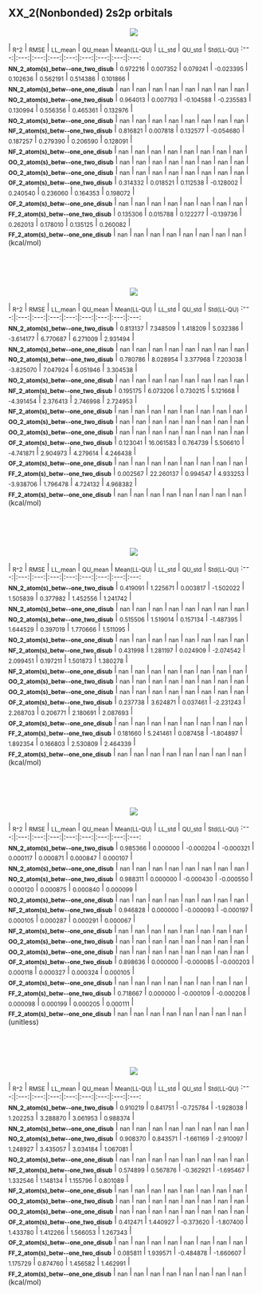 ## XX_2(Nonbonded) 2s2p orbitals

<p align="center"><img src=/Data/expectationPlots/Nonbonded/XX_2/plots/XX_2_K.png /></p>

  | <sub>R^2</sub> | <sub>RMSE</sub> | <sub>LL_mean</sub> | <sub>QU_mean</sub> | <sub>Mean(LL-QU)</sub> | <sub>LL_std</sub> | <sub>QU_std</sub> | <sub>Std(LL-QU)</sub>
:---:|:---:|:---:|:---:|:---:|:---:|:---:|:---:|:---:  
<b><sub>NN_2_atom(s)_betw--one_two_disub</sub></b> | <sub>0.972216</sub> | <sub>0.007352</sub> | <sub>0.079241</sub> | <sub>-0.023395</sub> | <sub>0.102636</sub> | <sub>0.562191</sub> | <sub>0.514386</sub> | <sub>0.101866</sub> |   
<b><sub>NN_2_atom(s)_betw--one_one_disub</sub></b> | <sub>nan</sub> | <sub>nan</sub> | <sub>nan</sub> | <sub>nan</sub> | <sub>nan</sub> | <sub>nan</sub> | <sub>nan</sub> | <sub>nan</sub> |   
<b><sub>NO_2_atom(s)_betw--one_two_disub</sub></b> | <sub>0.964013</sub> | <sub>0.007793</sub> | <sub>-0.104588</sub> | <sub>-0.235583</sub> | <sub>0.130994</sub> | <sub>0.556356</sub> | <sub>0.465361</sub> | <sub>0.132976</sub> |   
<b><sub>NO_2_atom(s)_betw--one_one_disub</sub></b> | <sub>nan</sub> | <sub>nan</sub> | <sub>nan</sub> | <sub>nan</sub> | <sub>nan</sub> | <sub>nan</sub> | <sub>nan</sub> | <sub>nan</sub> |   
<b><sub>NF_2_atom(s)_betw--one_two_disub</sub></b> | <sub>0.816821</sub> | <sub>0.007818</sub> | <sub>0.132577</sub> | <sub>-0.054680</sub> | <sub>0.187257</sub> | <sub>0.279390</sub> | <sub>0.206590</sub> | <sub>0.128091</sub> |   
<b><sub>NF_2_atom(s)_betw--one_one_disub</sub></b> | <sub>nan</sub> | <sub>nan</sub> | <sub>nan</sub> | <sub>nan</sub> | <sub>nan</sub> | <sub>nan</sub> | <sub>nan</sub> | <sub>nan</sub> |   
<b><sub>OO_2_atom(s)_betw--one_two_disub</sub></b> | <sub>nan</sub> | <sub>nan</sub> | <sub>nan</sub> | <sub>nan</sub> | <sub>nan</sub> | <sub>nan</sub> | <sub>nan</sub> | <sub>nan</sub> |   
<b><sub>OO_2_atom(s)_betw--one_one_disub</sub></b> | <sub>nan</sub> | <sub>nan</sub> | <sub>nan</sub> | <sub>nan</sub> | <sub>nan</sub> | <sub>nan</sub> | <sub>nan</sub> | <sub>nan</sub> |   
<b><sub>OF_2_atom(s)_betw--one_two_disub</sub></b> | <sub>0.314332</sub> | <sub>0.018521</sub> | <sub>0.112538</sub> | <sub>-0.128002</sub> | <sub>0.240540</sub> | <sub>0.236060</sub> | <sub>0.164353</sub> | <sub>0.198072</sub> |   
<b><sub>OF_2_atom(s)_betw--one_one_disub</sub></b> | <sub>nan</sub> | <sub>nan</sub> | <sub>nan</sub> | <sub>nan</sub> | <sub>nan</sub> | <sub>nan</sub> | <sub>nan</sub> | <sub>nan</sub> |   
<b><sub>FF_2_atom(s)_betw--one_two_disub</sub></b> | <sub>0.135306</sub> | <sub>0.015788</sub> | <sub>0.122277</sub> | <sub>-0.139736</sub> | <sub>0.262013</sub> | <sub>0.178010</sub> | <sub>0.135125</sub> | <sub>0.260082</sub> |   
<b><sub>FF_2_atom(s)_betw--one_one_disub</sub></b> | <sub>nan</sub> | <sub>nan</sub> | <sub>nan</sub> | <sub>nan</sub> | <sub>nan</sub> | <sub>nan</sub> | <sub>nan</sub> | <sub>nan</sub> |   
(kcal/mol)<br><br><br><br><br>


<p align="center"><img src=/Data/expectationPlots/Nonbonded/XX_2/plots/XX_2_H1nuc.png /></p>

  | <sub>R^2</sub> | <sub>RMSE</sub> | <sub>LL_mean</sub> | <sub>QU_mean</sub> | <sub>Mean(LL-QU)</sub> | <sub>LL_std</sub> | <sub>QU_std</sub> | <sub>Std(LL-QU)</sub>
:---:|:---:|:---:|:---:|:---:|:---:|:---:|:---:|:---:  
<b><sub>NN_2_atom(s)_betw--one_two_disub</sub></b> | <sub>0.813137</sub> | <sub>7.348509</sub> | <sub>1.418209</sub> | <sub>5.032386</sub> | <sub>-3.614177</sub> | <sub>6.770687</sub> | <sub>6.271009</sub> | <sub>2.931494</sub> |   
<b><sub>NN_2_atom(s)_betw--one_one_disub</sub></b> | <sub>nan</sub> | <sub>nan</sub> | <sub>nan</sub> | <sub>nan</sub> | <sub>nan</sub> | <sub>nan</sub> | <sub>nan</sub> | <sub>nan</sub> |   
<b><sub>NO_2_atom(s)_betw--one_two_disub</sub></b> | <sub>0.780786</sub> | <sub>8.028954</sub> | <sub>3.377968</sub> | <sub>7.203038</sub> | <sub>-3.825070</sub> | <sub>7.047924</sub> | <sub>6.051946</sub> | <sub>3.304538</sub> |   
<b><sub>NO_2_atom(s)_betw--one_one_disub</sub></b> | <sub>nan</sub> | <sub>nan</sub> | <sub>nan</sub> | <sub>nan</sub> | <sub>nan</sub> | <sub>nan</sub> | <sub>nan</sub> | <sub>nan</sub> |   
<b><sub>NF_2_atom(s)_betw--one_two_disub</sub></b> | <sub>0.195175</sub> | <sub>6.073206</sub> | <sub>0.730215</sub> | <sub>5.121668</sub> | <sub>-4.391454</sub> | <sub>2.376413</sub> | <sub>2.746998</sub> | <sub>2.724953</sub> |   
<b><sub>NF_2_atom(s)_betw--one_one_disub</sub></b> | <sub>nan</sub> | <sub>nan</sub> | <sub>nan</sub> | <sub>nan</sub> | <sub>nan</sub> | <sub>nan</sub> | <sub>nan</sub> | <sub>nan</sub> |   
<b><sub>OO_2_atom(s)_betw--one_two_disub</sub></b> | <sub>nan</sub> | <sub>nan</sub> | <sub>nan</sub> | <sub>nan</sub> | <sub>nan</sub> | <sub>nan</sub> | <sub>nan</sub> | <sub>nan</sub> |   
<b><sub>OO_2_atom(s)_betw--one_one_disub</sub></b> | <sub>nan</sub> | <sub>nan</sub> | <sub>nan</sub> | <sub>nan</sub> | <sub>nan</sub> | <sub>nan</sub> | <sub>nan</sub> | <sub>nan</sub> |   
<b><sub>OF_2_atom(s)_betw--one_two_disub</sub></b> | <sub>0.123041</sub> | <sub>16.061583</sub> | <sub>0.764739</sub> | <sub>5.506610</sub> | <sub>-4.741871</sub> | <sub>2.904973</sub> | <sub>4.279614</sub> | <sub>4.246438</sub> |   
<b><sub>OF_2_atom(s)_betw--one_one_disub</sub></b> | <sub>nan</sub> | <sub>nan</sub> | <sub>nan</sub> | <sub>nan</sub> | <sub>nan</sub> | <sub>nan</sub> | <sub>nan</sub> | <sub>nan</sub> |   
<b><sub>FF_2_atom(s)_betw--one_two_disub</sub></b> | <sub>0.002567</sub> | <sub>22.260137</sub> | <sub>0.994547</sub> | <sub>4.933253</sub> | <sub>-3.938706</sub> | <sub>1.796478</sub> | <sub>4.724132</sub> | <sub>4.968382</sub> |   
<b><sub>FF_2_atom(s)_betw--one_one_disub</sub></b> | <sub>nan</sub> | <sub>nan</sub> | <sub>nan</sub> | <sub>nan</sub> | <sub>nan</sub> | <sub>nan</sub> | <sub>nan</sub> | <sub>nan</sub> |   
(kcal/mol)<br><br><br><br><br>


<p align="center"><img src=/Data/expectationPlots/Nonbonded/XX_2/plots/XX_2_KE.png /></p>

  | <sub>R^2</sub> | <sub>RMSE</sub> | <sub>LL_mean</sub> | <sub>QU_mean</sub> | <sub>Mean(LL-QU)</sub> | <sub>LL_std</sub> | <sub>QU_std</sub> | <sub>Std(LL-QU)</sub>
:---:|:---:|:---:|:---:|:---:|:---:|:---:|:---:|:---:  
<b><sub>NN_2_atom(s)_betw--one_two_disub</sub></b> | <sub>0.419091</sub> | <sub>1.225671</sub> | <sub>0.003817</sub> | <sub>-1.502022</sub> | <sub>1.505839</sub> | <sub>0.377982</sub> | <sub>1.452556</sub> | <sub>1.241742</sub> |   
<b><sub>NN_2_atom(s)_betw--one_one_disub</sub></b> | <sub>nan</sub> | <sub>nan</sub> | <sub>nan</sub> | <sub>nan</sub> | <sub>nan</sub> | <sub>nan</sub> | <sub>nan</sub> | <sub>nan</sub> |   
<b><sub>NO_2_atom(s)_betw--one_two_disub</sub></b> | <sub>0.515506</sub> | <sub>1.519014</sub> | <sub>0.157134</sub> | <sub>-1.487395</sub> | <sub>1.644529</sub> | <sub>0.397019</sub> | <sub>1.770666</sub> | <sub>1.511095</sub> |   
<b><sub>NO_2_atom(s)_betw--one_one_disub</sub></b> | <sub>nan</sub> | <sub>nan</sub> | <sub>nan</sub> | <sub>nan</sub> | <sub>nan</sub> | <sub>nan</sub> | <sub>nan</sub> | <sub>nan</sub> |   
<b><sub>NF_2_atom(s)_betw--one_two_disub</sub></b> | <sub>0.431998</sub> | <sub>1.281197</sub> | <sub>0.024909</sub> | <sub>-2.074542</sub> | <sub>2.099451</sub> | <sub>0.197211</sub> | <sub>1.501873</sub> | <sub>1.380278</sub> |   
<b><sub>NF_2_atom(s)_betw--one_one_disub</sub></b> | <sub>nan</sub> | <sub>nan</sub> | <sub>nan</sub> | <sub>nan</sub> | <sub>nan</sub> | <sub>nan</sub> | <sub>nan</sub> | <sub>nan</sub> |   
<b><sub>OO_2_atom(s)_betw--one_two_disub</sub></b> | <sub>nan</sub> | <sub>nan</sub> | <sub>nan</sub> | <sub>nan</sub> | <sub>nan</sub> | <sub>nan</sub> | <sub>nan</sub> | <sub>nan</sub> |   
<b><sub>OO_2_atom(s)_betw--one_one_disub</sub></b> | <sub>nan</sub> | <sub>nan</sub> | <sub>nan</sub> | <sub>nan</sub> | <sub>nan</sub> | <sub>nan</sub> | <sub>nan</sub> | <sub>nan</sub> |   
<b><sub>OF_2_atom(s)_betw--one_two_disub</sub></b> | <sub>0.237738</sub> | <sub>3.624871</sub> | <sub>0.037461</sub> | <sub>-2.231243</sub> | <sub>2.268703</sub> | <sub>0.206771</sub> | <sub>2.180691</sub> | <sub>2.087693</sub> |   
<b><sub>OF_2_atom(s)_betw--one_one_disub</sub></b> | <sub>nan</sub> | <sub>nan</sub> | <sub>nan</sub> | <sub>nan</sub> | <sub>nan</sub> | <sub>nan</sub> | <sub>nan</sub> | <sub>nan</sub> |   
<b><sub>FF_2_atom(s)_betw--one_two_disub</sub></b> | <sub>0.181660</sub> | <sub>5.241461</sub> | <sub>0.087458</sub> | <sub>-1.804897</sub> | <sub>1.892354</sub> | <sub>0.166803</sub> | <sub>2.530809</sub> | <sub>2.464339</sub> |   
<b><sub>FF_2_atom(s)_betw--one_one_disub</sub></b> | <sub>nan</sub> | <sub>nan</sub> | <sub>nan</sub> | <sub>nan</sub> | <sub>nan</sub> | <sub>nan</sub> | <sub>nan</sub> | <sub>nan</sub> |   
(kcal/mol)<br><br><br><br><br>


<p align="center"><img src=/Data/expectationPlots/Nonbonded/XX_2/plots/XX_2_S.png /></p>

  | <sub>R^2</sub> | <sub>RMSE</sub> | <sub>LL_mean</sub> | <sub>QU_mean</sub> | <sub>Mean(LL-QU)</sub> | <sub>LL_std</sub> | <sub>QU_std</sub> | <sub>Std(LL-QU)</sub>
:---:|:---:|:---:|:---:|:---:|:---:|:---:|:---:|:---:  
<b><sub>NN_2_atom(s)_betw--one_two_disub</sub></b> | <sub>0.985366</sub> | <sub>0.000000</sub> | <sub>-0.000204</sub> | <sub>-0.000321</sub> | <sub>0.000117</sub> | <sub>0.000871</sub> | <sub>0.000847</sub> | <sub>0.000107</sub> |   
<b><sub>NN_2_atom(s)_betw--one_one_disub</sub></b> | <sub>nan</sub> | <sub>nan</sub> | <sub>nan</sub> | <sub>nan</sub> | <sub>nan</sub> | <sub>nan</sub> | <sub>nan</sub> | <sub>nan</sub> |   
<b><sub>NO_2_atom(s)_betw--one_two_disub</sub></b> | <sub>0.988311</sub> | <sub>0.000000</sub> | <sub>-0.000430</sub> | <sub>-0.000550</sub> | <sub>0.000120</sub> | <sub>0.000875</sub> | <sub>0.000840</sub> | <sub>0.000099</sub> |   
<b><sub>NO_2_atom(s)_betw--one_one_disub</sub></b> | <sub>nan</sub> | <sub>nan</sub> | <sub>nan</sub> | <sub>nan</sub> | <sub>nan</sub> | <sub>nan</sub> | <sub>nan</sub> | <sub>nan</sub> |   
<b><sub>NF_2_atom(s)_betw--one_two_disub</sub></b> | <sub>0.946828</sub> | <sub>0.000000</sub> | <sub>-0.000093</sub> | <sub>-0.000197</sub> | <sub>0.000105</sub> | <sub>0.000287</sub> | <sub>0.000291</sub> | <sub>0.000067</sub> |   
<b><sub>NF_2_atom(s)_betw--one_one_disub</sub></b> | <sub>nan</sub> | <sub>nan</sub> | <sub>nan</sub> | <sub>nan</sub> | <sub>nan</sub> | <sub>nan</sub> | <sub>nan</sub> | <sub>nan</sub> |   
<b><sub>OO_2_atom(s)_betw--one_two_disub</sub></b> | <sub>nan</sub> | <sub>nan</sub> | <sub>nan</sub> | <sub>nan</sub> | <sub>nan</sub> | <sub>nan</sub> | <sub>nan</sub> | <sub>nan</sub> |   
<b><sub>OO_2_atom(s)_betw--one_one_disub</sub></b> | <sub>nan</sub> | <sub>nan</sub> | <sub>nan</sub> | <sub>nan</sub> | <sub>nan</sub> | <sub>nan</sub> | <sub>nan</sub> | <sub>nan</sub> |   
<b><sub>OF_2_atom(s)_betw--one_two_disub</sub></b> | <sub>0.898636</sub> | <sub>0.000000</sub> | <sub>-0.000085</sub> | <sub>-0.000203</sub> | <sub>0.000118</sub> | <sub>0.000327</sub> | <sub>0.000324</sub> | <sub>0.000105</sub> |   
<b><sub>OF_2_atom(s)_betw--one_one_disub</sub></b> | <sub>nan</sub> | <sub>nan</sub> | <sub>nan</sub> | <sub>nan</sub> | <sub>nan</sub> | <sub>nan</sub> | <sub>nan</sub> | <sub>nan</sub> |   
<b><sub>FF_2_atom(s)_betw--one_two_disub</sub></b> | <sub>0.718667</sub> | <sub>0.000000</sub> | <sub>-0.000109</sub> | <sub>-0.000208</sub> | <sub>0.000098</sub> | <sub>0.000199</sub> | <sub>0.000205</sub> | <sub>0.000111</sub> |   
<b><sub>FF_2_atom(s)_betw--one_one_disub</sub></b> | <sub>nan</sub> | <sub>nan</sub> | <sub>nan</sub> | <sub>nan</sub> | <sub>nan</sub> | <sub>nan</sub> | <sub>nan</sub> | <sub>nan</sub> |   
(unitless)<br><br><br><br><br>


<p align="center"><img src=/Data/expectationPlots/Nonbonded/XX_2/plots/XX_2_J.png /></p>

  | <sub>R^2</sub> | <sub>RMSE</sub> | <sub>LL_mean</sub> | <sub>QU_mean</sub> | <sub>Mean(LL-QU)</sub> | <sub>LL_std</sub> | <sub>QU_std</sub> | <sub>Std(LL-QU)</sub>
:---:|:---:|:---:|:---:|:---:|:---:|:---:|:---:|:---:  
<b><sub>NN_2_atom(s)_betw--one_two_disub</sub></b> | <sub>0.910219</sub> | <sub>0.841751</sub> | <sub>-0.725784</sub> | <sub>-1.928038</sub> | <sub>1.202253</sub> | <sub>3.288870</sub> | <sub>3.061953</sub> | <sub>0.988374</sub> |   
<b><sub>NN_2_atom(s)_betw--one_one_disub</sub></b> | <sub>nan</sub> | <sub>nan</sub> | <sub>nan</sub> | <sub>nan</sub> | <sub>nan</sub> | <sub>nan</sub> | <sub>nan</sub> | <sub>nan</sub> |   
<b><sub>NO_2_atom(s)_betw--one_two_disub</sub></b> | <sub>0.908370</sub> | <sub>0.843571</sub> | <sub>-1.661169</sub> | <sub>-2.910097</sub> | <sub>1.248927</sub> | <sub>3.435057</sub> | <sub>3.034184</sub> | <sub>1.067081</sub> |   
<b><sub>NO_2_atom(s)_betw--one_one_disub</sub></b> | <sub>nan</sub> | <sub>nan</sub> | <sub>nan</sub> | <sub>nan</sub> | <sub>nan</sub> | <sub>nan</sub> | <sub>nan</sub> | <sub>nan</sub> |   
<b><sub>NF_2_atom(s)_betw--one_two_disub</sub></b> | <sub>0.574899</sub> | <sub>0.567876</sub> | <sub>-0.362921</sub> | <sub>-1.695467</sub> | <sub>1.332546</sub> | <sub>1.148134</sub> | <sub>1.155796</sub> | <sub>0.801089</sub> |   
<b><sub>NF_2_atom(s)_betw--one_one_disub</sub></b> | <sub>nan</sub> | <sub>nan</sub> | <sub>nan</sub> | <sub>nan</sub> | <sub>nan</sub> | <sub>nan</sub> | <sub>nan</sub> | <sub>nan</sub> |   
<b><sub>OO_2_atom(s)_betw--one_two_disub</sub></b> | <sub>nan</sub> | <sub>nan</sub> | <sub>nan</sub> | <sub>nan</sub> | <sub>nan</sub> | <sub>nan</sub> | <sub>nan</sub> | <sub>nan</sub> |   
<b><sub>OO_2_atom(s)_betw--one_one_disub</sub></b> | <sub>nan</sub> | <sub>nan</sub> | <sub>nan</sub> | <sub>nan</sub> | <sub>nan</sub> | <sub>nan</sub> | <sub>nan</sub> | <sub>nan</sub> |   
<b><sub>OF_2_atom(s)_betw--one_two_disub</sub></b> | <sub>0.412471</sub> | <sub>1.440927</sub> | <sub>-0.373620</sub> | <sub>-1.807400</sub> | <sub>1.433780</sub> | <sub>1.412266</sub> | <sub>1.566053</sub> | <sub>1.267343</sub> |   
<b><sub>OF_2_atom(s)_betw--one_one_disub</sub></b> | <sub>nan</sub> | <sub>nan</sub> | <sub>nan</sub> | <sub>nan</sub> | <sub>nan</sub> | <sub>nan</sub> | <sub>nan</sub> | <sub>nan</sub> |   
<b><sub>FF_2_atom(s)_betw--one_two_disub</sub></b> | <sub>0.085811</sub> | <sub>1.939571</sub> | <sub>-0.484878</sub> | <sub>-1.660607</sub> | <sub>1.175729</sub> | <sub>0.874760</sub> | <sub>1.456582</sub> | <sub>1.462991</sub> |   
<b><sub>FF_2_atom(s)_betw--one_one_disub</sub></b> | <sub>nan</sub> | <sub>nan</sub> | <sub>nan</sub> | <sub>nan</sub> | <sub>nan</sub> | <sub>nan</sub> | <sub>nan</sub> | <sub>nan</sub> |   
(kcal/mol)<br><br><br><br><br>


